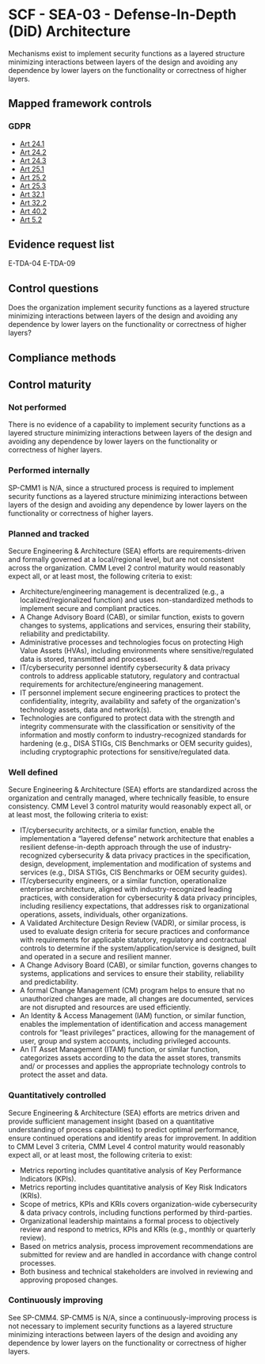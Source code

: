 # SCF - SEA-03 - Defense-In-Depth (DiD) Architecture
Mechanisms exist to implement security functions as a layered structure minimizing interactions between layers of the design and avoiding any dependence by lower layers on the functionality or correctness of higher layers.
## Mapped framework controls
### GDPR
- [Art 24.1](../gdpr/art24.md#Article-241)
- [Art 24.2](../gdpr/art24.md#Article-242)
- [Art 24.3](../gdpr/art24.md#Article-243)
- [Art 25.1](../gdpr/art25.md#Article-251)
- [Art 25.2](../gdpr/art25.md#Article-252)
- [Art 25.3](../gdpr/art25.md#Article-253)
- [Art 32.1](../gdpr/art32.md#Article-321)
- [Art 32.2](../gdpr/art32.md#Article-322)
- [Art 40.2](../gdpr/art40.md#Article-402)
- [Art 5.2](../gdpr/art5.md#Article-52)

## Evidence request list
E-TDA-04
E-TDA-09

## Control questions
Does the organization implement security functions as a layered structure minimizing interactions between layers of the design and avoiding any dependence by lower layers on the functionality or correctness of higher layers?

## Compliance methods


## Control maturity
### Not performed
There is no evidence of a capability to implement security functions as a layered structure minimizing interactions between layers of the design and avoiding any dependence by lower layers on the functionality or correctness of higher layers.

### Performed internally
SP-CMM1 is N/A, since a structured process is required to implement security functions as a layered structure minimizing interactions between layers of the design and avoiding any dependence by lower layers on the functionality or correctness of higher layers.

### Planned and tracked
Secure Engineering & Architecture (SEA) efforts are requirements-driven and formally governed at a local/regional level, but are not consistent across the organization. CMM Level 2 control maturity would reasonably expect all, or at least most, the following criteria to exist:
- Architecture/engineering management is decentralized (e.g., a localized/regionalized function) and uses non-standardized methods to implement secure and compliant practices.
- A Change Advisory Board (CAB), or similar function, exists to govern changes to systems, applications and services, ensuring their stability, reliability and predictability.
- Administrative processes and technologies focus on protecting High Value Assets (HVAs), including environments where sensitive/regulated data is stored, transmitted and processed.
- IT/cybersecurity personnel identify cybersecurity & data privacy controls to address applicable statutory, regulatory and contractual requirements for architecture/engineering management.
- IT personnel implement secure engineering practices to protect the confidentiality, integrity, availability and safety of the organization's technology assets, data and network(s).
- Technologies are configured to protect data with the strength and integrity commensurate with the classification or sensitivity of the information and mostly conform to industry-recognized standards for hardening (e.g., DISA STIGs, CIS Benchmarks or OEM security guides), including cryptographic protections for sensitive/regulated data.

### Well defined
Secure Engineering & Architecture (SEA) efforts are standardized across the organization and centrally managed, where technically feasible, to ensure consistency. CMM Level 3 control maturity would reasonably expect all, or at least most, the following criteria to exist:
- IT/cybersecurity architects, or a similar function, enable the implementation a “layered defense” network architecture that enables a resilient defense-in-depth approach through the use of industry-recognized cybersecurity & data privacy practices in the specification, design, development, implementation and modification of systems and services (e.g., DISA STIGs, CIS Benchmarks or OEM security guides).
- IT/cybersecurity engineers, or a similar function, operationalize enterprise architecture, aligned with industry-recognized leading practices, with consideration for cybersecurity & data privacy principles, including resiliency expectations, that addresses risk to organizational operations, assets, individuals, other organizations.
- A Validated Architecture Design Review (VADR), or similar process, is used to evaluate design criteria for secure practices and conformance with requirements for applicable statutory, regulatory and contractual controls to determine if the system/application/service is designed, built and operated in a secure and resilient manner.
- A Change Advisory Board (CAB), or similar function, governs changes to systems, applications and services to ensure their stability, reliability and predictability.
- A formal Change Management (CM) program helps to ensure that no unauthorized changes are made, all changes are documented, services are not disrupted and resources are used efficiently.
- An Identity & Access Management (IAM) function, or similar function, enables the implementation of identification and access management controls for “least privileges” practices, allowing for the management of user, group and system accounts, including privileged accounts.
- An IT Asset Management (ITAM) function, or similar function, categorizes assets according to the data the asset stores, transmits and/ or processes and applies the appropriate technology controls to protect the asset and data.

### Quantitatively controlled
Secure Engineering & Architecture (SEA) efforts are metrics driven and provide sufficient management insight (based on a quantitative understanding of process capabilities) to predict optimal performance, ensure continued operations and identify areas for improvement. In addition to CMM Level 3 criteria, CMM Level 4 control maturity would reasonably expect all, or at least most, the following criteria to exist:
- Metrics reporting includes quantitative analysis of Key Performance Indicators (KPIs).
- Metrics reporting includes quantitative analysis of Key Risk Indicators (KRIs).
- Scope of metrics, KPIs and KRIs covers organization-wide cybersecurity & data privacy controls, including functions performed by third-parties.
- Organizational leadership maintains a formal process to objectively review and respond to metrics, KPIs and KRIs (e.g., monthly or quarterly review).
- Based on metrics analysis, process improvement recommendations are submitted for review and are handled in accordance with change control processes.
- Both business and technical stakeholders are involved in reviewing and approving proposed changes.

### Continuously improving
See SP-CMM4. SP-CMM5 is N/A, since a continuously-improving process is not necessary to implement security functions as a layered structure minimizing interactions between layers of the design and avoiding any dependence by lower layers on the functionality or correctness of higher layers.
